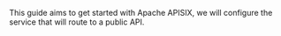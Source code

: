 This guide aims to get started with Apache APISIX, we will configure the service that will route to a public API.
